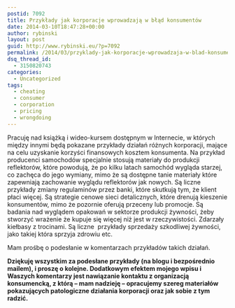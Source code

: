 ```yaml
---
postid: 7092
title: Przykłady jak korporacje wprowadzają w błąd konsumentów
date: 2014-03-10T18:47:28+00:00
author: rybinski
layout: post
guid: http://www.rybinski.eu/?p=7092
permalink: /2014/03/przyklady-jak-korporacje-wprowadzaja-w-blad-konsumentow/
dsq_thread_id:
  - 3150820743
categories:
  - Uncategorized
tags:
  - cheating
  - consumer
  - corporation
  - pricing
  - wrongdoing
---
```

Pracuję nad książką i wideo-kursem dostępnym w Internecie, w których między innymi będą pokazane przykłady działań różnych korporacji, mające na celu uzyskanie korzyści finansowych kosztem konsumenta. Na przykład producenci samochodów specjalnie stosują materiały do produkcji reflektorów, które powodują, że po kilku latach samochód wygląda starzej, co zachęca do jego wymiany, mimo że są dostępne tanie materiały które zapewniają zachowanie wyglądu reflektorów jak nowych. Są liczne przykłady zmiany regulaminów przez banki, które skutkują tym, że klient płaci więcej. Są strategie cenowe sieci detalicznych, które drenują kieszenie konsumentów, mimo że pozornie oferują przeceny lub promocje. Są badania nad wyglądem opakowań w sektorze produkcji żywności, żeby stworzyć wrażenie że kupuje się więcej niż jest w rzeczywistości. Zdarzały kiełbasy z trocinami. Są liczne  przykłady sprzedaży szkodliwej żywności, jako takiej która sprzyja zdrowiu etc.

Mam prośbę o podesłanie w komentarzach przykładów takich działań.

**Dziękuję wszystkim za podesłane przykłady (na blogu i bezpośrednio mailem), i proszę o kolejne. Dodatkowym efektem mojego wpisu i Waszych komentarzy jest nawiązanie kontaktu z organizacją konsumencką, z którą – mam nadzieję – opracujemy szereg materiałów pokazujących patologiczne działania korporacji oraz jak sobie z tym radzić.**
